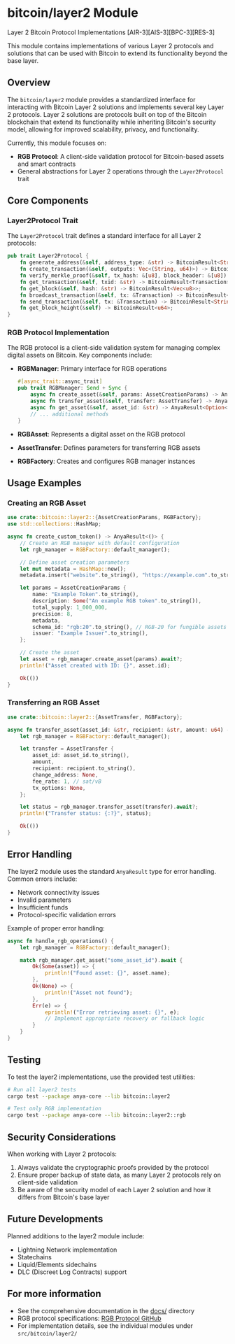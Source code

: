 # bitcoin/layer2 Module

Layer 2 Bitcoin Protocol Implementations [AIR-3][AIS-3][BPC-3][RES-3]

This module contains implementations of various Layer 2 protocols and solutions that can be used with Bitcoin to extend its functionality beyond the base layer.

## Overview

The `bitcoin/layer2` module provides a standardized interface for interacting with Bitcoin Layer 2 solutions and implements several key Layer 2 protocols. Layer 2 solutions are protocols built on top of the Bitcoin blockchain that extend its functionality while inheriting Bitcoin's security model, allowing for improved scalability, privacy, and functionality.

Currently, this module focuses on:

- **RGB Protocol**: A client-side validation protocol for Bitcoin-based assets and smart contracts
- General abstractions for Layer 2 operations through the `Layer2Protocol` trait

## Core Components

### Layer2Protocol Trait

The `Layer2Protocol` trait defines a standard interface for all Layer 2 protocols:

```rust
pub trait Layer2Protocol {
    fn generate_address(&self, address_type: &str) -> BitcoinResult<String>;
    fn create_transaction(&self, outputs: Vec<(String, u64)>) -> BitcoinResult<Transaction>;
    fn verify_merkle_proof(&self, tx_hash: &[u8], block_header: &[u8]) -> BitcoinResult<bool>;
    fn get_transaction(&self, txid: &str) -> BitcoinResult<Transaction>;
    fn get_block(&self, hash: &str) -> BitcoinResult<Vec<u8>>;
    fn broadcast_transaction(&self, tx: &Transaction) -> BitcoinResult<String>;
    fn send_transaction(&self, tx: &Transaction) -> BitcoinResult<String>;
    fn get_block_height(&self) -> BitcoinResult<u64>;
}
```

### RGB Protocol Implementation

The RGB protocol is a client-side validation system for managing complex digital assets on Bitcoin. Key components include:

- **RGBManager**: Primary interface for RGB operations

  ```rust
  #[async_trait::async_trait]
  pub trait RGBManager: Send + Sync {
      async fn create_asset(&self, params: AssetCreationParams) -> AnyaResult<RGBAsset>;
      async fn transfer_asset(&self, transfer: AssetTransfer) -> AnyaResult<TransferStatus>;
      async fn get_asset(&self, asset_id: &str) -> AnyaResult<Option<RGBAsset>>;
      // ... additional methods
  }
  ```

- **RGBAsset**: Represents a digital asset on the RGB protocol
- **AssetTransfer**: Defines parameters for transferring RGB assets
- **RGBFactory**: Creates and configures RGB manager instances

## Usage Examples

### Creating an RGB Asset

```rust
use crate::bitcoin::layer2::{AssetCreationParams, RGBFactory};
use std::collections::HashMap;

async fn create_custom_token() -> AnyaResult<()> {
    // Create an RGB manager with default configuration
    let rgb_manager = RGBFactory::default_manager();

    // Define asset creation parameters
    let mut metadata = HashMap::new();
    metadata.insert("website".to_string(), "https://example.com".to_string());

    let params = AssetCreationParams {
        name: "Example Token".to_string(),
        description: Some("An example RGB token".to_string()),
        total_supply: 1_000_000,
        precision: 8,
        metadata,
        schema_id: "rgb:20".to_string(), // RGB-20 for fungible assets
        issuer: "Example Issuer".to_string(),
    };

    // Create the asset
    let asset = rgb_manager.create_asset(params).await?;
    println!("Asset created with ID: {}", asset.id);

    Ok(())
}
```

### Transferring an RGB Asset

```rust
use crate::bitcoin::layer2::{AssetTransfer, RGBFactory};

async fn transfer_asset(asset_id: &str, recipient: &str, amount: u64) -> AnyaResult<()> {
    let rgb_manager = RGBFactory::default_manager();

    let transfer = AssetTransfer {
        asset_id: asset_id.to_string(),
        amount,
        recipient: recipient.to_string(),
        change_address: None,
        fee_rate: 1, // sat/vB
        tx_options: None,
    };

    let status = rgb_manager.transfer_asset(transfer).await?;
    println!("Transfer status: {:?}", status);

    Ok(())
}
```

## Error Handling

The layer2 module uses the standard `AnyaResult` type for error handling. Common errors include:

- Network connectivity issues
- Invalid parameters
- Insufficient funds
- Protocol-specific validation errors

Example of proper error handling:

```rust
async fn handle_rgb_operations() {
    let rgb_manager = RGBFactory::default_manager();

    match rgb_manager.get_asset("some_asset_id").await {
        Ok(Some(asset)) => {
            println!("Found asset: {}", asset.name);
        },
        Ok(None) => {
            println!("Asset not found");
        },
        Err(e) => {
            eprintln!("Error retrieving asset: {}", e);
            // Implement appropriate recovery or fallback logic
        }
    }
}
```

## Testing

To test the layer2 implementations, use the provided test utilities:

```bash
# Run all layer2 tests
cargo test --package anya-core --lib bitcoin::layer2

# Test only RGB implementation
cargo test --package anya-core --lib bitcoin::layer2::rgb
```

## Security Considerations

When working with Layer 2 protocols:

1. Always validate the cryptographic proofs provided by the protocol
2. Ensure proper backup of state data, as many Layer 2 protocols rely on client-side validation
3. Be aware of the security model of each Layer 2 solution and how it differs from Bitcoin's base layer

## Future Developments

Planned additions to the layer2 module include:

- Lightning Network implementation
- Statechains
- Liquid/Elements sidechains
- DLC (Discreet Log Contracts) support

## For more information

- See the comprehensive documentation in the [docs/](../../../docs/) directory
- RGB protocol specifications: [RGB Protocol GitHub](https://github.com/rgb-org/rgb-core)
- For implementation details, see the individual modules under `src/bitcoin/layer2/`
